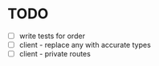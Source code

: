 # TODO

- [ ] write tests for order
- [ ] client - replace any with accurate types
- [ ] client - private routes
